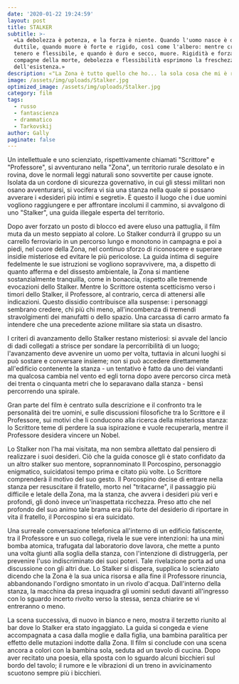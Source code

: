 ```yaml
---
date: '2020-01-22 19:24:59'
layout: post
title: STALKER
subtitle: >-
  «La debolezza è potenza, e la forza è niente. Quando l'uomo nasce è debole e
  duttile, quando muore è forte e rigido, così come l'albero: mentre cresce è
  tenero e flessibile, e quando è duro e secco, muore. Rigidità e forza sono
  compagne della morte, debolezza e flessibilità esprimono la freschezza
  dell'esistenza.»
description: «"La Zona è tutto quello che ho... la sola cosa che mi è rimasta"»
image: /assets/img/uploads/Stalker.jpg
optimized_image: /assets/img/uploads/Stalker.jpg
category: film
tags:
  - russo
  - fantascienza
  - drammatico
  - Tarkovskij
author: Gally
paginate: false
---
```

Un intellettuale e uno scienziato, rispettivamente chiamati "Scrittore" e "Professore", si avventurano nella "Zona", un territorio rurale desolato e in rovina, dove le normali leggi naturali sono sovvertite per cause ignote. Isolata da un cordone di sicurezza governativo, in cui gli stessi militari non osano avventurarsi, si vocifera vi sia una stanza nella quale si possano avverare i «desideri più intimi e segreti». È questo il luogo che i due uomini vogliono raggiungere e per affrontare incolumi il cammino, si avvalgono di uno "Stalker", una guida illegale esperta del territorio.

Dopo aver forzato un posto di blocco ed avere eluso una pattuglia, il film muta da un mesto seppiato al colore. Lo Stalker condurrà il gruppo su un carrello ferroviario in un percorso lungo e monotono in campagna e poi a piedi, nel cuore della Zona, nel continuo sforzo di riconoscere e superare insidie misteriose ed evitare le più pericolose. La guida intima di seguire fedelmente le sue istruzioni se vogliono sopravvivere, ma, a dispetto di quanto afferma e del dissesto ambientale, la Zona si mantiene sostanzialmente tranquilla, come in bonaccia, rispetto alle tremende evocazioni dello Stalker. Mentre lo Scrittore ostenta scetticismo verso i timori dello Stalker, il Professore, al contrario, cerca di attenersi alle indicazioni. Questo dissidio contribuisce alla suspense: i personaggi sembrano credere, chi più chi meno, all'incombenza di tremendi stravolgimenti dei manufatti o dello spazio. Una carcassa di carro armato fa intendere che una precedente azione militare sia stata un disastro.

I criteri di avanzamento dello Stalker restano misteriosi: si avvale del lancio di dadi collegati a strisce per sondare la percorribilità di un luogo; l'avanzamento deve avvenire un uomo per volta, tuttavia in alcuni luoghi si può sostare e conversare insieme; non si può accedere direttamente all'edificio contenente la stanza - un tentativo è fatto da uno dei viandanti ma qualcosa cambia nel vento ed egli torna dopo avere percorso circa metà dei trenta o cinquanta metri che lo separavano dalla stanza - bensì percorrendo una spirale.

Gran parte del film è centrato sulla descrizione e il confronto tra le personalità dei tre uomini, e sulle discussioni filosofiche tra lo Scrittore e il Professore, sui motivi che li conducono alla ricerca della misteriosa stanza: lo Scrittore teme di perdere la sua ispirazione e vuole recuperarla, mentre il Professore desidera vincere un Nobel.

Lo Stalker non l'ha mai visitata, ma non sembra allettato dal pensiero di realizzare i suoi desideri. Ciò che la guida conosce gli è stato confidato da un altro stalker suo mentore, soprannominato Il Porcospino, personaggio enigmatico, suicidatosi tempo prima e citato più volte. Lo Scrittore comprenderà il motivo del suo gesto. Il Porcospino decise di entrare nella stanza per resuscitare il fratello, morto nel "tritacarne", il passaggio più difficile e letale della Zona, ma la stanza, che avvera i desideri più veri e profondi, gli donò invece un'inaspettata ricchezza. Preso atto che nel profondo del suo animo tale brama era più forte del desiderio di riportare in vita il fratello, il Porcospino si era suicidato.

Una surreale conversazione telefonica all'interno di un edificio fatiscente, tra il Professore e un suo collega, rivela le sue vere intenzioni: ha una mini bomba atomica, trafugata dal laboratorio dove lavora, che mette a punto una volta giunti alla soglia della stanza, con l'intenzione di distruggerla, per prevenire l'uso indiscriminato dei suoi poteri. Tale rivelazione porta ad una discussione con gli altri due. Lo Stalker si dispera, supplica lo scienziato dicendo che la Zona è la sua unica risorsa e alla fine il Professore rinuncia, abbandonando l'ordigno smontato in un rivolo d'acqua. Dall'interno della stanza, la macchina da presa inquadra gli uomini seduti davanti all'ingresso con lo sguardo incerto rivolto verso la stessa, senza chiarire se vi entreranno o meno.

La scena successiva, di nuovo in bianco e nero, mostra il terzetto riunito al bar dove lo Stalker era stato ingaggiato. La guida si congeda e viene accompagnata a casa dalla moglie e dalla figlia, una bambina paralitica per effetto delle mutazioni indotte dalla Zona. Il film si conclude con una scena ancora a colori con la bambina sola, seduta ad un tavolo di cucina. Dopo aver recitato una poesia, ella sposta con lo sguardo alcuni bicchieri sul bordo del tavolo; il rumore e le vibrazioni di un treno in avvicinamento scuotono sempre più i bicchieri.
